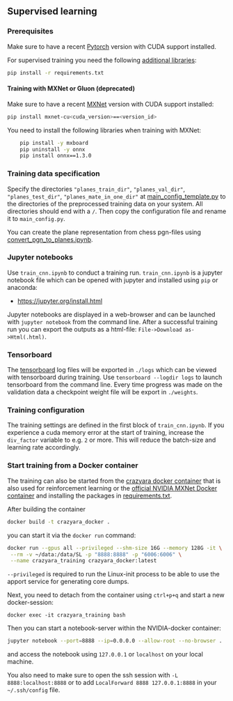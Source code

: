 ## Supervised learning

### Prerequisites

Make sure to have a recent [Pytorch](https://pytorch.org/get-started/locally/) version with CUDA support installed.

For supervised training you need the following [additional libraries](https://github.com/QueensGambit/CrazyAra/blob/master/DeepCrazyhouse/src/training/requirements.txt):

```bash
pip install -r requirements.txt
```

#### Training with MXNet or Gluon (deprecated)
Make sure to have a recent [MXNet](https://mxnet.incubator.apache.org/index.html) version with CUDA support installed:
 ```bash
 pip install mxnet-cu<cuda_version>==<version_id>
```

You need to install the following libraries when training with MXNet:
```bash
    pip install -y mxboard
    pip uninstall -y onnx
    pip install onnx==1.3.0
```

### Training data specification
Specify the directories `"planes_train_dir"`, `"planes_val_dir"`, `"planes_test_dir"`, `"planes_mate_in_one_dir"` at
[main_config_template.py](https://github.com/QueensGambit/CrazyAra/blob/master/DeepCrazyhouse/configs/main_config_template.py)
to the directories of the preprocessed training data on your system. All directories should end with a `/`.
Then copy the configuration file and rename it to `main_config.py`.

You can create the plane representation from chess pgn-files using [convert_pgn_to_planes.ipynb](https://github.com/QueensGambit/CrazyAra/blob/master/DeepCrazyhouse/src/preprocessing/convert_pgn_to_planes.ipynb).

### Jupyter notebooks
Use `train_cnn.ipynb` to conduct a training run.
`train_cnn.ipynb` is a jupyter notebook file which can be opened with jupyter and installed using `pip` or anaconda: 
* <https://jupyter.org/install.html>

Jupyter notebooks are displayed in a web-browser and can be launched with `jupyter notebook` from the command line. 
After a successful training run you can export the outputs as a html-file:  `File->Download as->Html(.html)`.

### Tensorboard
The [tensorboard](https://github.com/tensorflow/tensorboard) log files will be exported in `./logs` which can be viewed with tensorboard during training.
Use `tensorboard --logdir logs` to launch tensorboard from the command line.
Every time progress was made on the validation data a checkpoint weight file will be export in `./weights`.

### Training configuration

The training settings are defined in the first block of `train_cnn.ipynb`.
If you experience a cuda memory error at the start of training, increase the `div_factor` variable to e.g. `2` or more.
This will reduce the batch-size and learning rate accordingly.

### Start training from a Docker container

The training can also be started from the [crazyara docker container](https://github.com/QueensGambit/CrazyAra/blob/master/engine/src/rl/Dockerfile)
that is also used for reinforcement learning
or the [official NVIDIA MXNet Docker container](https://docs.nvidia.com/deeplearning/frameworks/mxnet-release-notes/overview.html#overview)
and installing the packages in [requirements.txt](https://github.com/QueensGambit/CrazyAra/blob/master/DeepCrazyhouse/src/training/requirements.txt). 

After building the container
```bash
docker build -t crazyara_docker .
```
you can start it via the `docker run` command:
```bash
docker run --gpus all --privileged --shm-size 16G --memory 128G -it \
 --rm -v ~/data:/data/SL -p "8888:8888" -p "6006:6006" \
 --name crazyara_training crazyara_docker:latest
```

`--privileged` is required to run the Linux-init process to be able to use the apport service for generating core dumps.

Next, you need to detach from the container using `ctrl+p+q` and start a new docker-session:
```shell script
docker exec -it crazyara_training bash
```

Then you can start a notebook-server within the NVIDIA-docker container:
```bash
jupyter notebook --port=8888 --ip=0.0.0.0 --allow-root --no-browser .
```
and access the notebook using `127.0.0.1` or `localhost` on your local machine.

You also need to make sure to open the ssh session with `-L 8888:localhost:8888` or to add `LocalForward 8888 127.0.0.1:8888` in your `~/.ssh/config` file.
